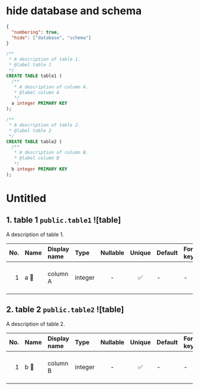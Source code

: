 # hide database and schema

```json
{
  "numbering": true,
  "hide": ["database", "schema"]
}

```

```sql
/**
 * A description of table 1.
 * @label table 1
 */
CREATE TABLE table1 (
  /**
   * A description of column A.
   * @label column A
   */
  a integer PRIMARY KEY
);

/**
 * A description of table 2.
 * @label table 2
 */
CREATE TABLE table2 (
  /**
   * A description of column B.
   * @label column B
   */
  b integer PRIMARY KEY
);
```

# Untitled

## 1. table 1 `public.table1` ![table]

A description of table 1.

| No. | Name | Display name | Type | Nullable | Unique | Default | Foreign key | Description |
| --: | :-- | :-- | :-- | :-: | :-: | :-- | :-- | :-- |
| 1 | a &#x1F511; | column A | integer | - | &#x2705; | - | - | A description of column A. |

## 2. table 2 `public.table2` ![table]

A description of table 2.

| No. | Name | Display name | Type | Nullable | Unique | Default | Foreign key | Description |
| --: | :-- | :-- | :-- | :-: | :-: | :-- | :-- | :-- |
| 1 | b &#x1F511; | column B | integer | - | &#x2705; | - | - | A description of column B. |
